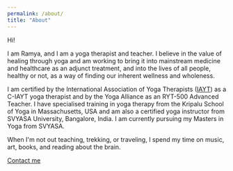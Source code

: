```yaml
---
permalink: /about/
title: "About"
---
```

Hi!

I am Ramya, and I am a yoga therapist and teacher. I believe in the value of healing through yoga and am working to bring it into mainstream medicine and healthcare as an adjunct treatment, and into the lives of all people, healthy or not, as a way of finding our inherent wellness and wholeness.

I am certified by the International Association of Yoga Therapists ([IAYT](https://www.iayt.org/page/certification)) as a C-IAYT yoga therapist and by the Yoga Alliance as an RYT-500 Advanced Teacher. I have specialised training in yoga therapy from the Kripalu School of Yoga in Massachusetts, USA and am also a certified yoga instructor from SVYASA University, Bangalore, India. I am currently pursuing my Masters in Yoga from SVYASA.

When I'm not out teaching, trekking, or traveling, I spend my time on music, art, books, and reading about the brain.

[Contact me](/contact/)

<!--figure class="align-center">
<a href="https://instagram.com/ramyapillutla"><img class="img-responsive" style="max-width:700px;align:center;" src="/assets/images/me.jpg" alt></a>
</figure-->
